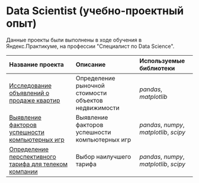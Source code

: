# Data Scientist (учебно-проектный опыт)

Данные проекты были выполнены в ходе обучения в Яндекс.Практикуме, на профессии "Специалист по Data Science".

| Название проекта | Описание | Используемые библиотеки | 
| :---------------------- | :---------------------- | :---------------------- |
| [Исследование объявлений о продаже квартир](Project_apartments) | Определение рыночной стоимости объектов недвижимости| *pandas*, *matplotlib* |
| [Выявление факторов успешности компьютерных игр](Project_games) | Выявление факторов успешности компьютерных игр| *pandas*, *numpy*, *matplotlib*, *scipy* |
| [Определение перспективного тарифа для телеком компании](Project_tariffs) | Выбор наилучшего тарифа| *pandas*, *numpy*, *matplotlib*, *scipy* |
